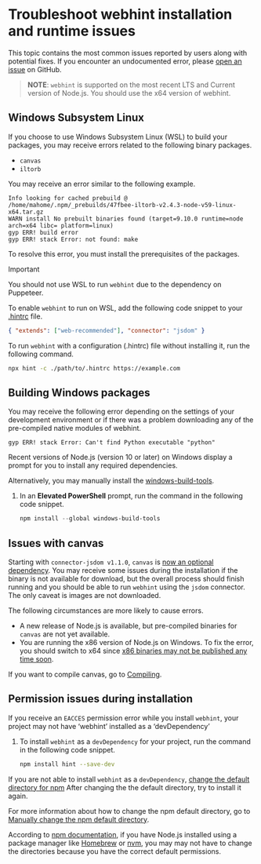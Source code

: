 # Troubleshoot webhint installation and runtime issues

This topic contains the most common issues reported by users along with potential fixes.  If you encounter an undocumented error, please [open an issue][GitHubWebhintioHintNew] on GitHub.

> **NOTE**: `webhint` is supported on the most recent LTS and Current version of Node.js.  You should use the x64 version of webhint.

## Windows Subsystem Linux

If you choose to use Windows Subsystem Linux \(WSL\) to build your packages, you may receive errors related to the following binary packages.

*   `canvas`
*   `iltorb`

You may receive an error similar to the following example.

```shell
Info looking for cached prebuild @ /home/mahome/.npm/_prebuilds/47fbee-iltorb-v2.4.3-node-v59-linux-x64.tar.gz
WARN install No prebuilt binaries found (target=9.10.0 runtime=node arch=x64 libc= platform=linux)
gyp ERR! build error
gyp ERR! stack Error: not found: make
```

To resolve this error, you must install the prerequisites of the packages.

> [!IMPORTANT]
> You should not use WSL to run `webhint` due to the dependency on Puppeteer.

To enable `webhint` to run on WSL, add the following code snippet to your [.hintrc][UserGuideConfiguringWebhintSummary] file.

```json
{ "extends": ["web-recommended"], "connector": "jsdom" }
```

To run `webhint` with a configuration \(.hintrc\) file without installing it, run the following command.

```bash
npx hint -c ./path/to/.hintrc https://example.com
```

## Building Windows packages

You may receive the following error depending on the settings of your development environment or if there was a problem downloading any of the pre-compiled native modules of webhint.

```shell
gyp ERR! stack Error: Can't find Python executable "python"
```

Recent versions of Node.js \(version 10 or later\) on Windows display a prompt for you to install any required dependencies.

Alternatively, you may manually install the [windows-build-tools][NpmjsPackageWindowsBuildTools].

1.  In an **Elevated PowerShell** prompt, run the command in the following code snippet.

    ```powershell
    npm install --global windows-build-tools
    ```

## Issues with canvas

Starting with `connector-jsdom v1.1.0`, `canvas` is [now an optional dependency][GithubWebhintioHint47d51aeaa187351267f7b4cabd3f075de49d043d].  You may receive some issues during the installation if the binary is not available for download, but the overall process should finish running and you should be able to run `webhint` using the `jsdom` connector.  The only caveat is images are not downloaded.

The following circumstances are more likely to cause errors.

*   A new release of Node.js is available, but pre-compiled binaries for `canvas` are not yet available.
*   You are running the x86 version of Node.js on Windows.  To fix the error, you should switch to x64 since [x86 binaries may not be published any time soon][GithubNodeGfxCanvasPrebuilt27Commnet348037675].

If you want to compile canvas, go to [Compiling][GithubAutomatticNodeCanvasCompiling].

## Permission issues during installation

If you receive an `EACCES` permission error while you install `webhint`, your project may not have ‘webhint’ installed as a ‘devDependency’

1.  To install `webhint` as a `devDependency` for your project, run the command in the following code snippet.

    ```bash
    npm install hint --save-dev
    ```

If you are not able to install `webhint` as a `devDependency`, [change the default directory for npm][NpmjsDocsResolvingEaccesPermissionsErrorsInstallingPackagesGloballyChangeDefaultDirectory]
After changing the the default directory, try to install it again.

For more information about how to change the npm default directory, go to [Manually change the npm default directory][NpmjsDocsResolvingEaccesPermissionsErrorsInstallingPackagesGloballyChangeDefaultDirectory].

According to [npm documentation][NpmjsDocsDownloadingInstallingUsingVersionManager], if you have Node.js installed using a package manager like [Homebrew][BrewMain] or [nvm][GithubCreationixNvm], you may may not have to change the directories because you have the correct default permissions.

<!-- links -->

[UserGuideConfiguringWebhintSummary]: ../configuring-webhint/summary.md "Configure webhint | webhint"

[BrewMain]: https://brew.sh "Homebrew"

[GithubAutomatticNodeCanvasCompiling]: https://github.com/Automattic/node-canvas#compiling "Compiling - node-canvas - Automattic/node-canvas | GitHub"

[GithubCreationixNvm]: https://github.com/creationix/nvm "Node Version Manager - nvm-sh/nvm | GitHub"

[GithubNodeGfxCanvasPrebuilt27Commnet348037675]: https://github.com/node-gfx/node-canvas-prebuilt/issues/27#issuecomment-348037675 "issuecomment-348037675 - Add node-v48-win32-ia32? - node-gfx/node-canvas-prebuilt | GitHub"

[GithubWebhintioHint308]: https://github.com/webhintio/hint/issues/308 "Can't install via npm - canvas error - webhintio/hint | GitHub"
[GithubWebhintioHint47d51aeaa187351267f7b4cabd3f075de49d043d]: https://github.com/webhintio/hint/commit/47d51aeaa187351267f7b4cabd3f075de49d043d "Fix: Make canvas optional - webhintio/hint | GitHub"
[GitHubWebhintioHintNew]: https://github.com/webhintio/hint/issues/new "New Issue - webhintio/hint | GitHub"

[NpmjsPackageIltorb]: https://www.npmjs.com/package/iltorb "iltorb | npm"
[NpmjsDocsResolvingEaccesPermissionsErrorsInstallingPackagesGloballyChangeDefaultDirectory]: https://docs.npmjs.com/resolving-eacces-permissions-errors-when-installing-packages-globally#manually-change-npms-default-directory "Manually change npm’s default directory - Resolving EACCES permissions errors when installing packages globally | npm"
[NpmjsDocsDownloadingInstallingUsingVersionManager]: https://docs.npmjs.com/downloading-and-installing-node-js-and-npm#using-a-node-version-manager-to-install-nodejs-and-npm "Using a Node version manager to install Node.js and npm - Downloading and installing Node.js and npm | npm"
[NpmjsPackageWindowsBuildTools]: https://www.npmjs.com/package/windows-build-tools "windows-build-tools | npm"
